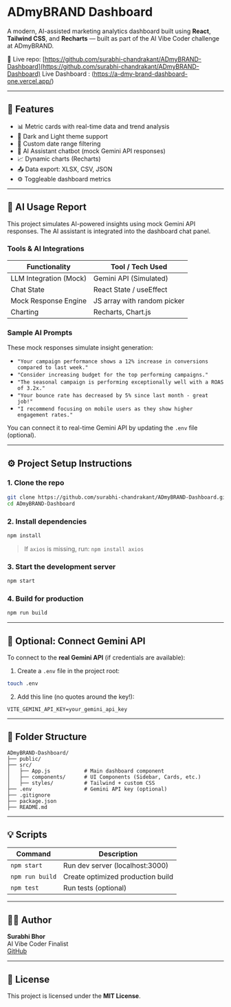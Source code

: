 # ADmyBRAND Dashboard

A modern, AI-assisted marketing analytics dashboard built using **React**, **Tailwind CSS**, and **Recharts** — built as part of the AI Vibe Coder challenge at ADmyBRAND.

🔗 Live repo: [https://github.com/surabhi-chandrakant/ADmyBRAND-Dashboard](https://github.com/surabhi-chandrakant/ADmyBRAND-Dashboard)
  Live Dashboard :  (https://a-dmy-brand-dashboard-one.vercel.app/)

---

## 🚀 Features

- 📊 Metric cards with real-time data and trend analysis
- 🎨 Dark and Light theme support
- 📅 Custom date range filtering
- 🤖 AI Assistant chatbot (mock Gemini API responses)
- 📈 Dynamic charts (Recharts)
- 📤 Data export: XLSX, CSV, JSON
- ⚙️ Toggleable dashboard metrics

---

## 🧠 AI Usage Report

This project simulates AI-powered insights using mock Gemini API responses. The AI assistant is integrated into the dashboard chat panel.

### Tools & AI Integrations

| Functionality           | Tool / Tech Used           |
|------------------------|----------------------------|
| LLM Integration (Mock) | Gemini API (Simulated)     |
| Chat State             | React State / useEffect    |
| Mock Response Engine   | JS array with random picker|
| Charting               | Recharts, Chart.js         |

### Sample AI Prompts

These mock responses simulate insight generation:

- `"Your campaign performance shows a 12% increase in conversions compared to last week."`
- `"Consider increasing budget for the top performing campaigns."`
- `"The seasonal campaign is performing exceptionally well with a ROAS of 3.2x."`
- `"Your bounce rate has decreased by 5% since last month - great job!"`
- `"I recommend focusing on mobile users as they show higher engagement rates."`

You can connect it to real-time Gemini API by updating the `.env` file (optional).

---

## ⚙️ Project Setup Instructions

### 1. Clone the repo

```bash
git clone https://github.com/surabhi-chandrakant/ADmyBRAND-Dashboard.git
cd ADmyBRAND-Dashboard
```

### 2. Install dependencies

```bash
npm install
```

> If `axios` is missing, run: `npm install axios`

### 3. Start the development server

```bash
npm start
```

### 4. Build for production

```bash
npm run build
```

---

## 🔐 Optional: Connect Gemini API

To connect to the **real Gemini API** (if credentials are available):

1. Create a `.env` file in the project root:
```bash
touch .env
```

2. Add this line (no quotes around the key!):
```env
VITE_GEMINI_API_KEY=your_gemini_api_key
```

---

## 📁 Folder Structure

```
ADmyBRAND-Dashboard/
├── public/
├── src/
│   ├── App.js           # Main dashboard component
│   ├── components/      # UI Components (Sidebar, Cards, etc.)
│   ├── styles/          # Tailwind + custom CSS
├── .env                 # Gemini API key (optional)
├── .gitignore
├── package.json
├── README.md
```

---

## 💡 Scripts

| Command          | Description                     |
|------------------|---------------------------------|
| `npm start`      | Run dev server (localhost:3000) |
| `npm run build`  | Create optimized production build |
| `npm test`       | Run tests (optional)            |

---

## 🧑‍💻 Author

**Surabhi Bhor**  
AI Vibe Coder Finalist  
[GitHub](https://github.com/surabhi-chandrakant)

---

## 📄 License

This project is licensed under the **MIT License**.
